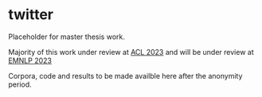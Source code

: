 # twitter

Placeholder for master thesis work. 

Majority of this work under review at  [ACL 2023](https://2023.aclweb.org/) and will be under review at [EMNLP 2023](https://2023.emnlp.org/.)

Corpora, code and results to be made availble here after the anonymity period. 
